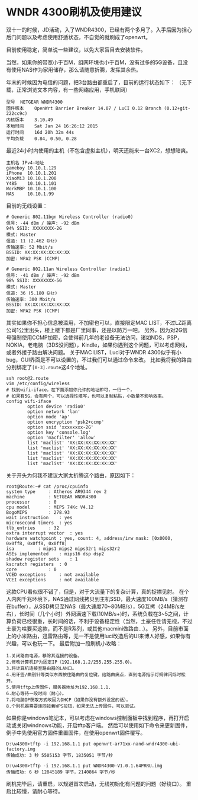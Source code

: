 # WNDR 4300刷机及使用建议

双十一的时候，JD活动，入了WNDR4300，已经有两个多月了。入手后因为担心后门问题以及考虑使用舒适状态，不自觉的就刷成了openwrt。

目前使用稳定，简单说一些建议，以免大家盲目去安装软件。

当然，如果你的带宽小于百M，组网环境也小于百M，没有过多的5G设备，且没有使用NAS作为家用储存，那么请随意折腾，发挥其余热。

年末的时候因为电信的问题，把3台路由都重启了，目前的运行状态如下： （无下载，正常浏览文本内容，有一些网络应用，手机联网）

```text
型号	NETGEAR WNDR4300
固件版本	OpenWrt Barrier Breaker 14.07 / LuCI 0.12 Branch (0.12+git-222cc9c)
内核版本	3.10.49
本地时间	Sat Jan 24 16:26:12 2015
运行时间	16d 20h 32m 44s
平均负载	0.84, 0.50, 0.28
```

最近24小时内使用的主机（不包含虚拟主机），明天还能来一台XC2，想想暗爽。

```text
主机名 IPv4-地址
gameboy 10.10.1.129
iPhone  10.10.1.201
XiaoMi3 10.10.1.200
Y485    10.10.1.101
WorkMBP 10.10.1.100
NAS     10.10.1.99
```

目前的无线设置：

```text
# Generic 802.11bgn Wireless Controller (radio0)
信号: -44 dBm / 噪声: -92 dBm
94% SSID: XXXXXXXX-2G
模式: Master
信道: 11 (2.462 GHz)
传输速率: 52 Mbit/s
BSSID: XX:XX:XX:XX:XX:XX
加密: WPA2 PSK (CCMP)

# Generic 802.11an Wireless Controller (radio1)
信号: -41 dBm / 噪声: -92 dBm
98% SSID: XXXXXXXX-5G
模式: Master
信道: 36 (5.180 GHz)
传输速率: 300 Mbit/s
BSSID: XX:XX:XX:XX:XX:XX
加密: WPA2 PSK (CCMP)
```

其实如果你不担心信息被滥用，不加密也可以，直接限定MAC LIST，不过LZ距离公司1公里出头，楼上楼下都是厂里同事，还是以防万一吧。 另外，因为对2G信号强制使用CCMP加密，会使得前几年的老设备无法访问，诸如NDS，PSP，NOKIA，老电脑（3DS没问题），Kindle，如果你遇到这个问题，可以考虑网线，或者外接子路由解决问题。 关于MAC LIST，Luci对于WNDR 4300似乎有小bug，GUI界面是不可以设置的，不过我们可以通过命令来改。 比如我将我的路由分别绑定了`[0-3].route`这4个地址。

```text
ssh root@2.route
vim /etc/config/wireless
# 找到wifi-iface，在下面添加你允许的地址即可，一行一个，
# 如果有5G，会有两个，可以选择性填写，也可以复制粘贴，小数量不影响效率。
config wifi-iface
        option device 'radio0'
        option network 'lan'
        option mode 'ap'
        option encryption 'psk2+ccmp'
        option ssid 'xxxxxxxx-2G'
        option key 'console.log'
        option 'macfilter' 'allow'
        list 'maclist' 'XX:XX:XX:XX:XX:XX'
        list 'maclist' 'XX:XX:XX:XX:XX:XX'
        list 'maclist' 'XX:XX:XX:XX:XX:XX'
        list 'maclist' 'XX:XX:XX:XX:XX:XX'
        list 'maclist' 'XX:XX:XX:XX:XX:XX'
```

关于开头为何我不建议大家太折腾这个路由，原因如下：

```text
root@Route:~# cat /proc/cpuinfo
system type		: Atheros AR9344 rev 2
machine			: NETGEAR WNDR4300
processor		: 0
cpu model		: MIPS 74Kc V4.12
BogoMIPS		: 278.93
wait instruction	: yes
microsecond timers	: yes
tlb_entries		: 32
extra interrupt vector	: yes
hardware watchpoint	: yes, count: 4, address/irw mask: [0x0000, 0x0ff8, 0x0ff8, 0x0ff8]
isa			: mips1 mips2 mips32r1 mips32r2
ASEs implemented	: mips16 dsp dsp2
shadow register sets	: 1
kscratch registers	: 0
core			: 0
VCED exceptions		: not available
VCEI exceptions		: not available
```

这款CPU看似很不错了，但是，对于大流量下的复杂计算，真的捉襟见肘。 在个人内网千兆环境下，NAS通过网线拷贝到主机SSD，最大速度100MB/s（猜测存在buffer），从SSD拷贝至NAS（最大速度70~80MB/s），5G互拷（24MB/s左右），长时间（几个小时）外网满速下载(10MB/s+)时，系统负载在3~5之间，计算负荷已经很重，长时间的话，不利于设备稳定性（当然，土豪任性请无视，不过土豪为啥要买这款，而不是R系列，或其他macmini做路由...）。 另外，目前市面上的小米路由，迅雷路由等，无一不是使用luci改造后的UI来博人好感，如果你有兴趣，可以也玩一下。 最后附加一段刷机小攻略：

```text
1.关闭路由电源，移除其连接的设备。
2.修改计算机IP为固定IP（192.168.1.2/255.255.255.0）。
3.将计算机连接至路由器的LAN口。
4.用牙签/曲别针等类似东西按住路由的复位键，给路由痛点，直到电源指示灯规律闪烁时松开。
5.使用tftp上传固件，服务器地址为192.168.1.1.
6.耐心等待一段时间（耐心）。
7.将电脑IP获取方式改回为DHCP（如果你没有额外设定的话）。
8.个别机器需要连同按着WPS按钮，如果无法上传固件，可以尝试。
```

如果你是windows笔记本，可以考虑在windows控制面板中找到程序，再打开启动或关闭windnows功能，开启tftp客户端。 然后可以使用如下命令来更新固件，例子中先使用官方固件重置固件，在使用openwrt固件覆写。

```text
D:\w4300>tftp -i 192.168.1.1 put openwrt-ar71xx-nand-wndr4300-ubi-factory.img
传输成功: 3 秒 5505153 字节，1835051 字节/秒

D:\w4300>tftp -i 192.168.1.1 put WNDR4300-V1.0.1.64PRRU.img
传输成功: 6 秒 12845189 字节，2140864 字节/秒
```

刷机完毕后，请重启，以规避首次启动，无线初始化有问题的问题（好绕口）。 重启比较慢，请耐心等待。
